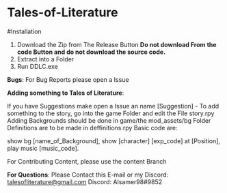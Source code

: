 # Tales-of-Literature
#Installation
  1. Download the Zip from The Release Button 
    **Do not download From the code Button and do not download the source code.**
  2. Extract into a Folder
  3. Run DDLC.exe

**Bugs**:
 For Bug Reports please open a Issue
 
 **Adding something to Tales of Literature**:
 
  If you have Suggestions make open a Issue an name [Suggestion] -
  To add something to the story, go into the game Folder and edit the File story.rpy
  Adding Backgrounds should be done in game/the mod_assets/bg Folder
  Definitions are to be made in deffinitions.rpy
  Basic code are:
 
  show bg [name_of_Background],
  show [character] [exp_code] at [Position],
  play music [music_code].
  
  For Contributing Content, please use the content Branch
  
  **For Questions**:
    Please Contact this E-mail or my Discord: talesofliterature@gmail.com
                                              Discord: Alsamer98#9852
